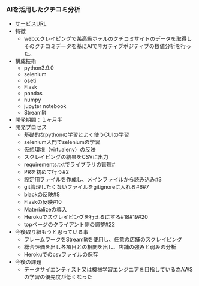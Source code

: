 ### AIを活用したクチコミ分析
- [サービスURL](https://flask-scraping-app.herokuapp.com/)
- 特徴
  - webスクレイピングで某高級ホテルのクチコミサイトのデータを取得しそのクチコミデータを基にAIでネガティブポジティブの数値分析を行った。
- 構成技術
  - python3.9.0
  - selenium
  - oseti
  - Flask
  - pandas
  - numpy
  - jupyter notebook
  - Streamlit
- 開発期間：１ヶ月半
- 開発プロセス
  - 基礎的なpythonの学習とよく使うCUIの学習
  - selenium入門でseleniumの学習
  - 仮想環境（virtualenv）の反映
  - スクレイピングの結果をCSVに出力
  - requirements.txtでライブラリの管理#
  - PRを初めて行う#2
  - 設定用ファイルを作成し、メインファイルから読み込み#3
  - git管理したくないファイルをgitignoreに入れる#6#7
  - blackの反映#8
  - Flaskの反映#10
  - Materializeの導入 
  - Herokuでスクレイピングを行えるにする#18#19#20
  - topページのクライアント側の調整#22
- 今後取り組もうと思っている事
  - フレームワークをStreamlitを使用し、任意の店舗のスクレイピング
  - 総合評価を出し各項目との相関を出し、店舗の強みと弱みの分析
  - Herokuでのcsvファイルの保存
- 今後の課題
  - データサイエンティスト又は機械学習エンジニアを目指している為AWSの学習の優先度が低くなった
